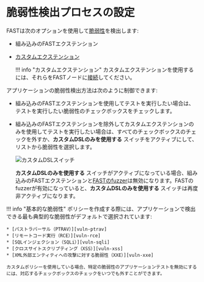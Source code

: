 [img-custom-dsl-slider]:    ../../../images/fast/operations/en/test-policy/policy-editor/custom-slider.png

[link-user-extensions]:     ../../dsl/intro.md
[link-connect-extensions]:  ../../dsl/using-extension.md

[doc-fuzzer]:               fuzzer-intro.md

[gl-vuln]:                  ../../TERMS-GLOSSARY.md#vulnerability

[vuln-ptrav]:               ../../VULN-LIST.md#path-traversal
[vuln-rce]:                 ../../VULN-LIST.md#remote-code-execution-rce
[vuln-sqli]:                ../../VULN-LIST.md#sql-injection
[vuln-xss]:                 ../../VULN-LIST.md#cross-site-scripting-xss
[vuln-xxe]:                 ../../VULN-LIST.md#attack-on-xml-external-entity-xxe


#   脆弱性検出プロセスの設定

FASTは次のオプションを使用して[脆弱性][gl-vuln]を検出します:

* 組み込みのFASTエクステンション
* [カスタムエクステンション][link-user-extensions]

    !!! info "カスタムエクステンション"
        カスタムエクステンションを使用するには、それらをFASTノードに[接続][link-connect-extensions]してください。

アプリケーションの脆弱性検出方法は次のように制御できます:

* 組み込みのFASTエクステンションを使用してテストを実行したい場合は、テストを実行したい脆弱性のチェックボックスをチェックします。
* 組み込みのFASTエクステンションを除外してカスタムエクステンションのみを使用してテストを実行したい場合は、すべてのチェックボックスのチェックを外すか、**カスタムDSLのみを使用する** スイッチをアクティブにして、リストから脆弱性を選択します。

    ![カスタムDSLスイッチ][img-custom-dsl-slider]

    **カスタムDSLのみを使用する** スイッチがアクティブになっている場合、組み込みのFASTエクステンションと[FASTのfuzzer][doc-fuzzer]は無効になります。FASTのfuzzerが有効になっていると、**カスタムDSLのみを使用する** スイッチは再度非アクティブになります。

!!! info "基本的な脆弱性"
    ポリシーを作成する際には、アプリケーションで検出できる最も典型的な脆弱性がデフォルトで選択されています:

    * [パストラバーサル（PTRAV）][vuln-ptrav]
    * [リモートコード実行（RCE）][vuln-rce]
    * [SQLインジェクション（SQLi）][vuln-sqli]
    * [クロスサイトスクリプティング（XSS）][vuln-xss]
    * [XML外部エンティティへの攻撃に対する脆弱性（XXE）][vuln-xxe]
    
    カスタムポリシーを使用している場合、特定の脆弱性のアプリケーションテストを無効にするには、対応するチェックボックスのチェックをいつでも外すことができます。
